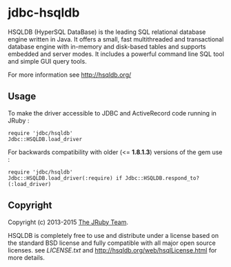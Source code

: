 # jdbc-hsqldb

 HSQLDB (HyperSQL DataBase) is the leading SQL relational database engine written
 in Java. It offers a small, fast multithreaded and transactional database engine
 with in-memory and disk-based tables and supports embedded and server modes.
 It includes a powerful command line SQL tool and simple GUI query tools.

For more information see http://hsqldb.org/

## Usage

To make the driver accessible to JDBC and ActiveRecord code running in JRuby :

    require 'jdbc/hsqldb'
    Jdbc::HSQLDB.load_driver

For backwards compatibility with older (<= **1.8.1.3**) versions of the gem use :

    require 'jdbc/hsqldb'
    Jdbc::HSQLDB.load_driver(:require) if Jdbc::HSQLDB.respond_to?(:load_driver)

## Copyright

Copyright (c) 2013-2015 [The JRuby Team](https://github.com/jruby).

HSQLDB is completely free to use and distribute under a license based on the
standard BSD license and fully compatible with all major open source licenses.
see *LICENSE.txt* and http://hsqldb.org/web/hsqlLicense.html for more details.
